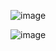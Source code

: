 ![image](https://github.com/user-attachments/assets/b244b4ad-3332-4ee5-a1d4-d67978821f7e)


![image](https://github.com/user-attachments/assets/88407d94-e1dc-4276-8448-7fa8204859e0)

